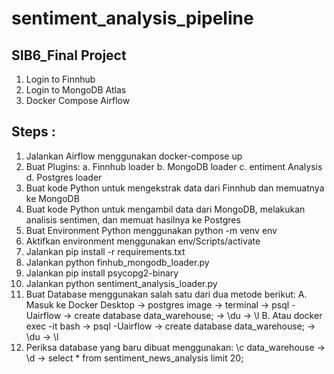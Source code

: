 # sentiment_analysis_pipeline

## SIB6_Final Project
1.  Login to Finnhub
2.  Login to MongoDB Atlas
3.  Docker Compose Airflow

## Steps :
1.  Jalankan Airflow menggunakan docker-compose up
2.  Buat Plugins:
a.  Finnhub loader
b.  MongoDB loader
c.  entiment Analysis
d.  Postgres loader
3.  Buat kode Python untuk mengekstrak data dari Finnhub dan memuatnya ke MongoDB
4.  Buat kode Python untuk mengambil data dari MongoDB, melakukan analisis sentimen, dan memuat hasilnya ke Postgres
5.  Buat Environment Python menggunakan python -m venv env
6.  Aktifkan environment menggunakan env/Scripts/activate
7.  Jalankan pip install -r requirements.txt
8.  Jalankan python finhub_mongodb_loader.py
9.  Jalankan pip install psycopg2-binary
10.  Jalankan python sentiment_analysis_loader.py
11.  Buat Database menggunakan salah satu dari dua metode berikut:
A.  Masuk ke Docker Desktop -> postgres image -> terminal -> psql -Uairflow -> create database data_warehouse; -> \du -> \l
B.  Atau docker exec -it <postgres image id> bash -> psql -Uairflow -> create database data_warehouse; -> \du -> \l
12.  Periksa database yang baru dibuat menggunakan:
\c data_warehouse -> \d -> select * from sentiment_news_analysis limit 20;
 
